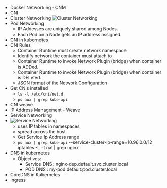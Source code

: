   * Docker Networking - CNM
  * CNI
  * Cluster Networking
![Cluster Networking](https://user-images.githubusercontent.com/17488415/123069727-afed1100-d430-11eb-8c6e-5407b84498e7.png)
* Pod Networking
  *  IP Addesses are uniquely shared among Nodes. 
  *  Each Pod on a Node gets an IP address assigned.
* CNI in kubernetes
* CNI Rules
  * Container Runtime must create network namespace
  * Identify network the container must attach to
  * Container Runtime to invoke Network Plugin (bridge) when container is ADDed.
  * Container Runtime to invoke Network Plugin (bridge) when container is DELeted.
  * JSON format of the Network Configuration
* Get CNIs installed
  * `ls -l /etc/cni/net.d`
  * `ps aux | grep kube-api`
* CNI weave
* IP Address Management - Weave
* Service Networking
* ![Service Networking](https://user-images.githubusercontent.com/17488415/123072311-0e1af380-d433-11eb-8176-15265cf68027.png)
  * uses IP tables in namespaces
  * spread across the host
  * Get Service Ip Address range
  * `ps aux | grep kube-api`
       --service-cluster-ip-range=10.96.0.0/12 
   iptables -L -t nat | grep nginx
* DNS in kubernetes
  * Objectives:
    * Service DNS : nginx-dep.default.svc.cluster.local
    * POD DNS : my-pod.default.pod.cluster.local
* CoreDNS in Kubernetes
* Ingress
